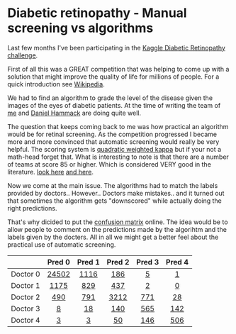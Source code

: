 # Diabetic retinopathy - Manual screening vs algorithms
Last few months I've been participating in the [Kaggle Diabetic Retinopathy challenge](https://www.kaggle.com/c/diabetic-retinopathy-detection).

First of all this was a GREAT competition that was helping to come up with a solution that might improve the quality of life for millions of people. For a quick introduction see [Wikipedia](https://en.wikipedia.org/wiki/Diabetic_retinopathy).

We had to find an algorithm to grade the level of the disease given the images of the eyes of diabetic patients.
At the time of writing the team of [me](https://www.kaggle.com/juliandewit) and [Daniel Hammack](https://www.kaggle.com/dhammack) are doing quite well.

The question that keeps coming back to me was how practical an algorithm would be for retinal screening. As the competition progressed I became more and more convinced that automatic screening would really be very helpful. The scoring system is [quadratic weighted kappa](https://en.wikipedia.org/wiki/Cohen%27s_kappa) but if your not a math-head forget that. What is interesting to note is that there are a number of teams at score 85 or higher. Which is considered VERY good in the literature.
[look here](http://virtualhost.cs.columbia.edu/~julia/courses/CS6998/Interrater_agreement.Kappa_statistic.pdf) [and here](https://www.medcalc.org/manual/kappa.php).

Now we come at the main issue. The algorithms had to match the labels provided by doctors.. However.. Doctors make mistakes.. and it turned out that sometimes the algorithm gets "downscored" while actually doing the right predictions.

That's why dicided to put the [confusion matrix](https://en.wikipedia.org/wiki/Confusion_matrix) online.
The idea would be to allow people to comment on the predictions made by the algorihtm and the labels given by the docters. All in all we might get a better feel about the practical use of automatic screening.

|   |Pred 0|Pred 1|Pred 2|Pred 3|Pred 4|
|:-------|:----:|:----:|:----:|:----:|:----:|
|Doctor 0|[24502](https://github.com/juliandewit/kaggle_retinopathy/blob/master/lists/00/list.md)|[1116](https://github.com/juliandewit/kaggle_retinopathy/blob/master/lists/01/list.md)|[186](https://github.com/juliandewit/kaggle_retinopathy/blob/master/lists/02/list.md)|[5](https://github.com/juliandewit/kaggle_retinopathy/blob/master/lists/03/list.md)|[1](https://github.com/juliandewit/kaggle_retinopathy/blob/master/lists/04/list.md)|
|Doctor 1|[1175](https://github.com/juliandewit/kaggle_retinopathy/blob/master/lists/10/list.md)|[829](https://github.com/juliandewit/kaggle_retinopathy/blob/master/lists/11/list.md)|[437](https://github.com/juliandewit/kaggle_retinopathy/blob/master/lists/12/list.md)|[2](https://github.com/juliandewit/kaggle_retinopathy/blob/master/lists/13/list.md)|[0](https://github.com/juliandewit/kaggle_retinopathy/blob/master/lists/14/list.md)|
|Doctor 2|[490](https://github.com/juliandewit/kaggle_retinopathy/blob/master/lists/20/list.md)|[791](https://github.com/juliandewit/kaggle_retinopathy/blob/master/lists/21/list.md)|[3212](https://github.com/juliandewit/kaggle_retinopathy/blob/master/lists/22/list.md)|[771](https://github.com/juliandewit/kaggle_retinopathy/blob/master/lists/23/list.md)|[28](https://github.com/juliandewit/kaggle_retinopathy/blob/master/lists/24/list.md)|
|Doctor 3|[8](https://github.com/juliandewit/kaggle_retinopathy/blob/master/lists/30/list.md)|[18](https://github.com/juliandewit/kaggle_retinopathy/blob/master/lists/31/list.md)|[140](https://github.com/juliandewit/kaggle_retinopathy/blob/master/lists/32/list.md)|[565](https://github.com/juliandewit/kaggle_retinopathy/blob/master/lists/33/list.md)|[142](https://github.com/juliandewit/kaggle_retinopathy/blob/master/lists/34/list.md)|
|Doctor 4|[3](https://github.com/juliandewit/kaggle_retinopathy/blob/master/lists/40/list.md)|[3](https://github.com/juliandewit/kaggle_retinopathy/blob/master/lists/41/list.md)|[50](https://github.com/juliandewit/kaggle_retinopathy/blob/master/lists/42/list.md)|[146](https://github.com/juliandewit/kaggle_retinopathy/blob/master/lists/43/list.md)|[506](https://github.com/juliandewit/kaggle_retinopathy/blob/master/lists/44/list.md)|











